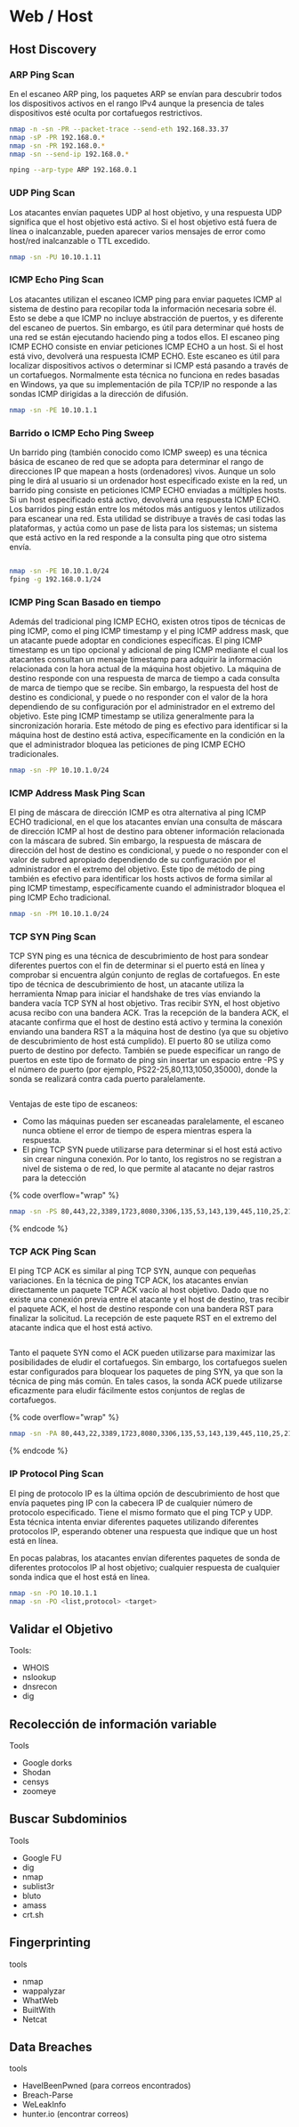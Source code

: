 # Web / Host

## Host Discovery

### ARP Ping Scan

En el escaneo ARP ping, los paquetes ARP se envían para descubrir todos los dispositivos activos en el rango IPv4 aunque la presencia de tales dispositivos esté oculta por cortafuegos restrictivos.

```bash
nmap -n -sn -PR --packet-trace --send-eth 192.168.33.37
nmap -sP -PR 192.168.0.*
nmap -sn -PR 192.168.0.*
nmap -sn --send-ip 192.168.0.*
```

```bash
nping --arp-type ARP 192.168.0.1
```

### UDP Ping Scan&#x20;

Los atacantes envían paquetes UDP al host objetivo, y una respuesta UDP significa que el host objetivo está activo. Si el host objetivo está fuera de línea o inalcanzable, pueden aparecer varios mensajes de error como host/red inalcanzable o TTL excedido.

```bash
nmap -sn -PU 10.10.1.11
```

### ICMP Echo Ping Scan

Los atacantes utilizan el escaneo ICMP ping para enviar paquetes ICMP al sistema de destino para recopilar toda la información necesaria sobre él. Esto se debe a que ICMP no incluye abstracción de puertos, y es diferente del escaneo de puertos. Sin embargo, es útil para determinar qué hosts de una red se están ejecutando haciendo ping a todos ellos. El escaneo ping ICMP ECHO consiste en enviar peticiones ICMP ECHO a un host. Si el host está vivo, devolverá una respuesta ICMP ECHO. Este escaneo es útil para localizar dispositivos activos o determinar si ICMP está pasando a través de un cortafuegos. Normalmente esta técnica no funciona en redes basadas en Windows, ya que su implementación de pila TCP/IP no responde a las sondas ICMP dirigidas a la dirección de difusión.

```bash
nmap -sn -PE 10.10.1.1
```

### Barrido o ICMP Echo Ping Sweep

Un barrido ping (también conocido como ICMP sweep) es una técnica básica de escaneo de red que se adopta para determinar el rango de direcciones IP que mapean a hosts (ordenadores) vivos. Aunque un solo ping le dirá al usuario si un ordenador host especificado existe en la red, un barrido ping consiste en peticiones ICMP ECHO enviadas a múltiples hosts. Si un host especificado está activo, devolverá una respuesta ICMP ECHO. Los barridos ping están entre los métodos más antiguos y lentos utilizados para escanear una red. Esta utilidad se distribuye a través de casi todas las plataformas, y actúa como un pase de lista para los sistemas; un sistema que está activo en la red responde a la consulta ping que otro sistema envía.

<figure><img src="../../.gitbook/assets/image (4).png" alt=""><figcaption></figcaption></figure>

```bash
nmap -sn -PE 10.10.1.0/24
fping -g 192.168.0.1/24
```

### ICMP Ping Scan Basado en tiempo

Además del tradicional ping ICMP ECHO, existen otros tipos de técnicas de ping ICMP, como el ping ICMP timestamp y el ping ICMP address mask, que un atacante puede adoptar en condiciones específicas. El ping ICMP timestamp es un tipo opcional y adicional de ping ICMP mediante el cual los atacantes consultan un mensaje timestamp para adquirir la información relacionada con la hora actual de la máquina host objetivo. La máquina de destino responde con una respuesta de marca de tiempo a cada consulta de marca de tiempo que se recibe. Sin embargo, la respuesta del host de destino es condicional, y puede o no responder con el valor de la hora dependiendo de su configuración por el administrador en el extremo del objetivo. Este ping ICMP timestamp se utiliza generalmente para la sincronización horaria. Este método de ping es efectivo para identificar si la máquina host de destino está activa, específicamente en la condición en la que el administrador bloquea las peticiones de ping ICMP ECHO tradicionales.&#x20;

```bash
nmap -sn -PP 10.10.1.0/24
```

### ICMP Address Mask Ping Scan

El ping de máscara de dirección ICMP es otra alternativa al ping ICMP ECHO tradicional, en el que los atacantes envían una consulta de máscara de dirección ICMP al host de destino para obtener información relacionada con la máscara de subred. Sin embargo, la respuesta de máscara de dirección del host de destino es condicional, y puede o no responder con el valor de subred apropiado dependiendo de su configuración por el administrador en el extremo del objetivo. Este tipo de método de ping también es efectivo para identificar los hosts activos de forma similar al ping ICMP timestamp, específicamente cuando el administrador bloquea el ping ICMP Echo tradicional.&#x20;

```bash
nmap -sn -PM 10.10.1.0/24
```

### TCP SYN Ping Scan

TCP SYN ping es una técnica de descubrimiento de host para sondear diferentes puertos con el fin de determinar si el puerto está en línea y comprobar si encuentra algún conjunto de reglas de cortafuegos. En este tipo de técnica de descubrimiento de host, un atacante utiliza la herramienta Nmap para iniciar el handshake de tres vías enviando la bandera vacía TCP SYN al host objetivo. Tras recibir SYN, el host objetivo acusa recibo con una bandera ACK. Tras la recepción de la bandera ACK, el atacante confirma que el host de destino está activo y termina la conexión enviando una bandera RST a la máquina host de destino (ya que su objetivo de descubrimiento de host está cumplido). El puerto 80 se utiliza como puerto de destino por defecto. También se puede especificar un rango de puertos en este tipo de formato de ping sin insertar un espacio entre -PS y el número de puerto (por ejemplo, PS22-25,80,113,1050,35000), donde la sonda se realizará contra cada puerto paralelamente.&#x20;

<figure><img src="../../.gitbook/assets/image (5).png" alt=""><figcaption></figcaption></figure>

Ventajas de este tipo de escaneos:

* Como las máquinas pueden ser escaneadas paralelamente, el escaneo nunca obtiene el error de tiempo de espera mientras espera la respuesta.
* El ping TCP SYN puede utilizarse para determinar si el host está activo sin crear ninguna conexión. Por lo tanto, los registros no se registran a nivel de sistema o de red, lo que permite al atacante no dejar rastros para la detección

{% code overflow="wrap" %}
```bash
nmap -sn -PS 80,443,22,3389,1723,8080,3306,135,53,143,139,445,110,25,21,23,5432,27017,1521 10.10.1.0/25
```
{% endcode %}

### TCP ACK Ping Scan

El ping TCP ACK es similar al ping TCP SYN, aunque con pequeñas variaciones. En la técnica de ping TCP ACK, los atacantes envían directamente un paquete TCP ACK vacío al host objetivo. Dado que no existe una conexión previa entre el atacante y el host de destino, tras recibir el paquete ACK, el host de destino responde con una bandera RST para finalizar la solicitud. La recepción de este paquete RST en el extremo del atacante indica que el host está activo.

<figure><img src="../../.gitbook/assets/image (6).png" alt=""><figcaption></figcaption></figure>

Tanto el paquete SYN como el ACK pueden utilizarse para maximizar las posibilidades de eludir el cortafuegos. Sin embargo, los cortafuegos suelen estar configurados para bloquear los paquetes de ping SYN, ya que son la técnica de ping más común. En tales casos, la sonda ACK puede utilizarse eficazmente para eludir fácilmente estos conjuntos de reglas de cortafuegos.

{% code overflow="wrap" %}
```bash
nmap -sn -PA 80,443,22,3389,1723,8080,3306,135,53,143,139,445,110,25,21,23,5432,27017,1521 10.10.1.0/25
```
{% endcode %}

### IP Protocol Ping Scan

El ping de protocolo IP es la última opción de descubrimiento de host que envía paquetes ping IP con la cabecera IP de cualquier número de protocolo especificado. Tiene el mismo formato que el ping TCP y UDP. Esta técnica intenta enviar diferentes paquetes utilizando diferentes protocolos IP, esperando obtener una respuesta que indique que un host está en línea.

En pocas palabras, los atacantes envían diferentes paquetes de sonda de diferentes protocolos IP al host objetivo; cualquier respuesta de cualquier sonda indica que el host está en línea.

```bash
nmap -sn -PO 10.10.1.1
nmap -sn -PO <list,protocol> <target>
```



## Validar el Objetivo

Tools:

* WHOIS
* nslookup
* dnsrecon
* dig

## Recolección de información variable

Tools

* Google dorks
* Shodan
* censys
* zoomeye

## Buscar Subdominios

Tools

* Google FU
* dig
* nmap
* sublist3r
* bluto
* amass
* crt.sh

## Fingerprinting

tools

* nmap
* wappalyzar
* WhatWeb
* BuiltWith
* Netcat

## Data Breaches

tools

* HaveIBeenPwned (para correos encontrados)
* Breach-Parse
* WeLeakInfo
* hunter.io (encontrar correos)
